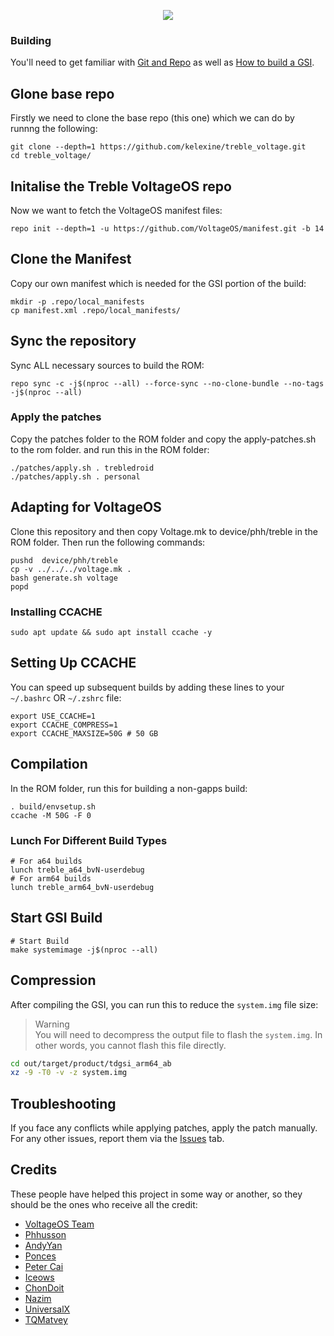 <p align="center">
  <img src="https://avatars.githubusercontent.com/u/81792437?s=200&v=4">
</p>

### Building
You'll need to get familiar with [Git and Repo](https://source.android.com/source/using-repo.html) as well as [How to build a GSI](https://github.com/phhusson/treble_experimentations/wiki/How-to-build-a-GSI%3F).

## Glone base repo
Firstly we need to clone the base repo (this one) which we can do by runnng the following:

```shell
git clone --depth=1 https://github.com/kelexine/treble_voltage.git
cd treble_voltage/
```

## Initalise the Treble VoltageOS repo
Now we want to fetch the VoltageOS manifest files:
```shell
repo init --depth=1 -u https://github.com/VoltageOS/manifest.git -b 14
```

## Clone the Manifest
Copy our own manifest which is needed for the GSI portion of the build:
```shell
mkdir -p .repo/local_manifests
cp manifest.xml .repo/local_manifests/
```

## Sync the repository
Sync ALL necessary sources to build the ROM:
```shell
repo sync -c -j$(nproc --all) --force-sync --no-clone-bundle --no-tags -j$(nproc --all)
```

### Apply the patches
Copy the patches folder to the ROM folder and copy the apply-patches.sh to the rom folder. and run this in the ROM folder:
```shell
./patches/apply.sh . trebledroid
./patches/apply.sh . personal
```

## Adapting for VoltageOS
Clone this repository and then copy Voltage.mk to device/phh/treble in the ROM folder. Then run the following commands:
```shell
pushd  device/phh/treble
cp -v ../../../voltage.mk .
bash generate.sh voltage
popd
```

### Installing CCACHE
```shell
sudo apt update && sudo apt install ccache -y
```
## Setting Up CCACHE
You can speed up subsequent builds by adding these lines to your `~/.bashrc` OR `~/.zshrc` file:
```shell
export USE_CCACHE=1
export CCACHE_COMPRESS=1
export CCACHE_MAXSIZE=50G # 50 GB
```

## Compilation 
In the ROM folder, run this for building a non-gapps build:

```shell
. build/envsetup.sh
ccache -M 50G -F 0
```
### Lunch For Different Build Types
```shell
# For a64 builds
lunch treble_a64_bvN-userdebug
# For arm64 builds
lunch treble_arm64_bvN-userdebug
```
## Start GSI Build
```shell
# Start Build
make systemimage -j$(nproc --all)
```

## Compression
After compiling the GSI, you can run this to reduce the `system.img` file size:
> Warning<br>
> You will need to decompress the output file to flash the `system.img`. In other words, you cannot flash this file directly.

```bash
cd out/target/product/tdgsi_arm64_ab
xz -9 -T0 -v -z system.img 
```

## Troubleshooting
If you face any conflicts while applying patches, apply the patch manually.
For any other issues, report them via the [Issues](https://github.com/kelexine/treble_voltage/issues) tab.

## Credits
These people have helped this project in some way or another, so they should be the ones who receive all the credit:
- [VoltageOS Team](https://github.com/VoltageOS)
- [Phhusson](https://github.com/phhusson)
- [AndyYan](https://github.com/AndyCGYan)
- [Ponces](https://github.com/ponces)
- [Peter Cai](https://github.com/PeterCxy)
- [Iceows](https://github.com/Iceows)
- [ChonDoit](https://github.com/ChonDoit)
- [Nazim](https://github.com/naz664)
- [UniversalX](https://github.com/orgs/UniversalX-devs/)
- [TQMatvey](https://github.com/TQMatvey)
